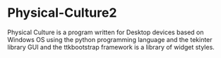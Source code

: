 # Physical-Culture2
 Physical Culture is a program written for Desktop devices based on Windows OS using the python programming language and the tekinter library GUI and the ttkbootstrap framework is a library of widget styles.
